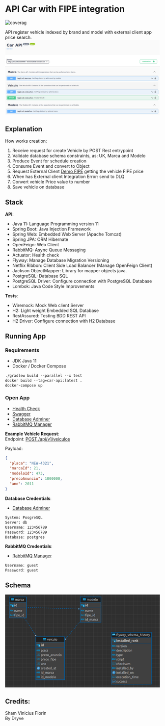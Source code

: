 # API Car with FIPE integration

![coverag](https://img.shields.io/badge/coverage-100%25-darkgreen)

API register vehicle indexed by brand and model with external client app price search.
![alt text][8]

## Explanation

How works creation:

1. Receive request for create Vehicle by POST Rest entrypoint
2. Validate database schema constraints, as: UK, Marca and Modelo
3. Produce Event for schedule creation
4. Consume Event and convert to Object
5. Request External Client [Demo FIPE][6] getting the vehicle FIPE price
6. When has External client Integration Error: send to DLQ
7. Convert vehicle Price value to number
8. Save vehicle on database

## Stack

__API__:

- Java 11: Language Programming version 11
- Spring Boot: Java Injection Framework
- Spring Web: Embedded Web Server (Apache Tomcat)
- Spring JPA: ORM Hibernate
- OpenFeign: Web Client
- RabbitMQ: Async Queue Messaging
- Actuator: Health check
- Flyway: Manage Database Migration Versioning
- Netflix Ribbon: Client Side Load Balancer (Manage OpenFeign Client)
- Jackson ObjectMapper: Library for mapper objects java.
- PostgreSQL: Database SQL
- PostgreSQL Driver: Configure connection with PostgreSQL Database
- Lombok: Java Code Style Improvements

__Tests__:

- Wiremock: Mock Web client Server
- H2: Light weight Embedded SQL Database
- RestAssured: Testing BDD REST API
- H2 Driver: Configure connection with H2 Database

## Running App

### Requirements

- JDK Java 11
- Docker / Docker Compose

```shell
./gradlew build --parallel --x test
docker build --tag=car-api:latest .
docker-compose up
```

### Open App

- [Health Check][4]
- [Swagger][1]
- [Database Adminer][2]
- [RabbitMQ Manager][3]

__Example Vehicle Request__:  
Endpoint: [POST /api/v1/veiculos][5]

Payload:

```json
{
  "placa": "NEW-4321",
  "marcaId": 21,
  "modeloId": 473,
  "precoAnuncio": 1000000,
  "ano": 2011
}
```

__Database Credentials__:

- [Database Adminer][2]

```shell
System: PosgreSQL
Server: db
Username: 123456789
Password: 123456789
Database: postgres
```

__RabbitMQ Credentials__:

- [RabbitMQ Manager][3]

```shell
Username: guest
Password: guest
```

## Schema

![alt text][7]

## Credits:

Sham Vinicius Fiorin  
By Dryve

[1]: http://localhost:8080/swagger-ui/index.html

[2]: http://localhost:9000

[3]: http://localhost:15672

[4]: http://localhost:8080/actuator/health

[5]: http://localhost:8080/swagger-ui/index.html#/Veiculo/createVeiculo

[6]: https://github.com/giovanigenerali/fipe-json

[7]: https://github.com/skatesham/api-car-manager-with-fipe/blob/main/imgs/schema.png?raw=true

[8]: https://github.com/skatesham/api-car-manager-with-fipe/blob/main/imgs/openapi.png?raw=true
